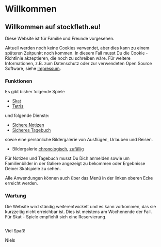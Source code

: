 ﻿<style>
body {
	background-image: url(/images/slideshow/girlindred.jpg)
}
</style>
# Willkommen

## Willkommen auf stockfleth.eu!

Diese Website ist für Familie und Freunde vorgesehen.

Aktuell werden noch keine Cookies verwendet, aber dies kann zu einem späteren Zeitpunkt noch kommen.
In diesem Fall musst Du die Cookie - Richtlinie akzeptieren, die noch zu schreiben wäre.
Für weitere Informationen, z.B. zum Datenschutz oder zur verwendeten Open Source Software, siehe [Impressum](/markdown?page=impressum).

### Funktionen

Es gibt bisher folgende Spiele
- [Skat](/skat)
- [Tetris](/Tetris)

und folgende Dienste:
- [Sichere Notizen](/notes)
- [Sicheres Tagebuch](/notes)

sowie eine persönliche Bildergalerie von Ausflügen, Urlauben und Reisen.

- Bildergalerie [chronologisch](/slideshow?shuffle=false), [zufällig](/slideshow?shuffle=true)

Für Notizen und Tagebuch musst Du Dich anmelden sowie um Familienbilder in der Galiere angezeigt
zu bekommen oder Ergebnisse Deiner Skatspiele zu sehen.

Alle Anwendungen können auch über das Menü in der linken oberen Ecke erreicht werden.

### Wartung

Die Website wird ständig weiterentwickelt und es kann vorkommen, das sie kurzzeitig nicht erreichbar ist.
Dies ist meistens am Wochenende der Fall. Für Skat - Spiele empfiehlt sich eine Reservierung.

##
Viel Spaß!

Niels
